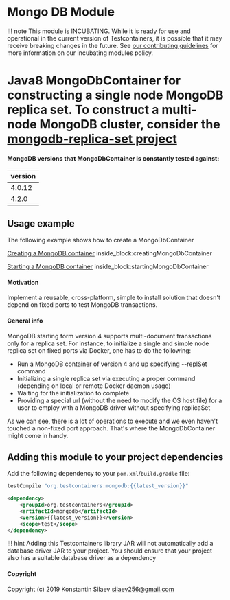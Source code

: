 # Mongo DB Module

!!! note
    This module is INCUBATING. While it is ready for use and operational in the current version of Testcontainers, it is possible that it may receive breaking changes in the future. See [our contributing guidelines](/contributing/#incubating-modules) for more information on our incubating modules policy.

# Java8 MongoDbContainer for constructing a single node MongoDB replica set. To construct a multi-node MongoDB cluster, consider the [mongodb-replica-set project](https://github.com/silaev/mongodb-replica-set/)              
    
#### MongoDB versions that MongoDbContainer is constantly tested against:
version |
---------- |
4.0.12 |
4.2.0 |
 
## Usage example

The following example shows how to create a MongoDbContainer

<!--codeinclude-->
[Creating a MongoDB container](../../../modules/mongodb/src/test/java/org/testcontainers/containers/MongoDbContainerTest.java) inside_block:creatingMongoDbContainer
<!--/codeinclude-->

<!--codeinclude-->
[Starting a MongoDB container](../../../modules/mongodb/src/test/java/org/testcontainers/containers/MongoDbContainerTest.java) inside_block:startingMongoDbContainer
<!--/codeinclude-->

#### Motivation
Implement a reusable, cross-platform, simple to install solution that doesn't depend on 
fixed ports to test MongoDB transactions.  
  
#### General info
MongoDB starting form version 4 supports multi-document transactions only for a replica set.
For instance, to initialize a single and simple node replica set on fixed ports via Docker, one has to do the following:

* Run a MongoDB container of version 4 and up specifying --replSet command
* Initializing a single replica set via executing a proper command (depending on local or remote Docker daemon usage)
* Waiting for the initialization to complete
* Providing a special url (without the need to modify the OS host file) for a user to employ with a MongoDB driver without specifying replicaSet

As we can see, there is a lot of operations to execute and we even haven't touched a non-fixed port approach.
That's where the MongoDbContainer might come in handy. 

## Adding this module to your project dependencies

Add the following dependency to your `pom.xml`/`build.gradle` file:

```groovy tab='Gradle'
testCompile "org.testcontainers:mongodb:{{latest_version}}"
```

```xml tab='Maven'
<dependency>
    <groupId>org.testcontainers</groupId>
    <artifactId>mongodb</artifactId>
    <version>{{latest_version}}</version>
    <scope>test</scope>
</dependency>
```

!!! hint
Adding this Testcontainers library JAR will not automatically add a database driver JAR to your project. You should ensure that your project also has a suitable database driver as a dependency
    
#### Copyright
Copyright (c) 2019 Konstantin Silaev <silaev256@gmail.com>

